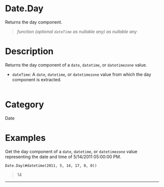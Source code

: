 ﻿# Date.Day
Returns the day component.
> _function (optional <code>dateTime</code> as nullable any) as nullable any_
# Description 
Returns the day component of a <code>date</code>, <code>datetime</code>, or <code>datetimezone</code> value.
      <ul>
        <li><code>dateTime</code>: A <code>date</code>, <code>datetime</code>, or <code>datetimezone</code> value from which the day component is extracted.</li>       
      </ul>
# Category 
Date
# Examples 
Get the day component of a <code>date</code>, <code>datetime</code>, or <code>datetimezone</code> value representing the date and time of 5/14/2011 05:00:00 PM.
```
Date.Day(#datetime(2011, 5, 14, 17, 0, 0))
```
> 14
***
